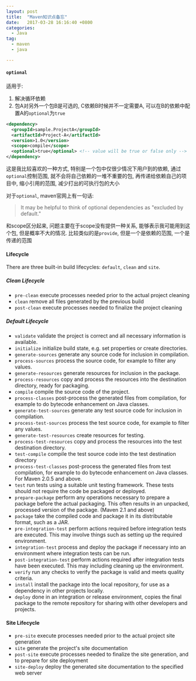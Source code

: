 ```yaml
---
layout: post
title:  "Maven知识点备忘"
date:   2017-03-28 16:16:40 +0800
categories:
  - Java
tag:
  - maven
  - java

---
```



#### `optional`
适用于:
1. 解决循环依赖
2. 包A对另外一个包B是可选的, C依赖B时候并不一定需要A, 可以在B的依赖中配置A的`optional`为`true`

``` xml
<dependency>
  <groupId>sample.ProjectA</groupId>
  <artifactId>Project-A</artifactId>
  <version>1.0</version>
  <scope>compile</scope>
  <optional>true</optional> <!-- value will be true or false only -->
</dependency>
```
这是我比较喜欢的一种方式, 特别是一个包中仅很少情况下用户到的依赖, 通过`optional`控制范围, 就不会将自己依赖的一堆不重要的包, 再传递给依赖自己的项目中, 缩小引用的范围, 减少打出的可执行包的大小

对于`optional`, maven官网上有一句话:
>It may be helpful to think of optional dependencies as "excluded by default."

和scope区分起来, 问题主要在于scope没有提供一种关系, 能够表示我可能用到这个包, 但是概率不大的情况. 比较类似的是`provide`, 但是一个是依赖的范围, 一个是传递的范围


#### Lifecycle

There are three built-in build lifecycles: `default`, `clean` and `site`.

##### Clean Lifecycle

* `pre-clean`	execute processes needed prior to the actual project cleaning
* `clean`	remove all files generated by the previous build
* `post-clean`	execute processes needed to finalize the project cleaning

##### Default Lifecycle
* `validate` validate the project is correct and all necessary information is available.
* `initialize` initialize build state, e.g. set properties or create directories.
* `generate-sources` generate any source code for inclusion in compilation.
* `process-sources` process the source code, for example to filter any values.
* `generate-resources` generate resources for inclusion in the package.
* `process-resources` copy and process the resources into the destination directory, ready for packaging.
* `compile` compile the source code of the project.
* `process-classes` post-process the generated files from compilation, for example to do bytecode enhancement on Java classes.
* `generate-test-sources` generate any test source code for inclusion in compilation.
* `process-test-sources` process the test source code, for example to filter any values.
* `generate-test-resources` create resources for testing.
* `process-test-resources` copy and process the resources into the test destination directory.
* `test-compile` compile the test source code into the test destination directory
* `process-test-classes` post-process the generated files from test compilation, for example to do bytecode enhancement on Java classes. For Maven 2.0.5 and above.
* `test` run tests using a suitable unit testing framework. These tests should not require the code be packaged or deployed.
* `prepare-package` perform any operations necessary to prepare a package before the actual packaging. This often results in an unpacked, processed version of the package. (Maven 2.1 and above)
* `package` take the compiled code and package it in its distributable format, such as a JAR.
* `pre-integration-test` perform actions required before integration tests are executed. This may involve things such as setting up the required environment.
* `integration-test` process and deploy the package if necessary into an environment where integration tests can be run.
* `post-integration-test` perform actions required after integration tests have been executed. This may including cleaning up the environment.
* `verify` run any checks to verify the package is valid and meets quality criteria.
* `install` install the package into the local repository, for use as a dependency in other projects locally.
* `deploy` done in an integration or release environment, copies the final package to the remote repository for sharing with other developers and projects.

#### Site Lifecycle

* `pre-site` execute processes needed prior to the actual project site generation
* `site` generate the project's site documentation
* `post-site` execute processes needed to finalize the site generation, and to prepare for site deployment
* `site-deploy` deploy the generated site documentation to the specified web server
